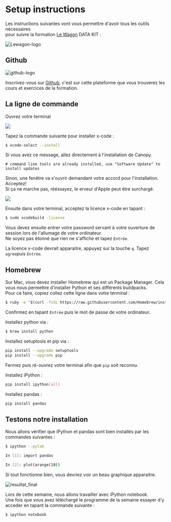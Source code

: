 # Setup instructions

Les instructions suivantes vont vous permettre d'avoir tous les outils nécessaires <br> pour suivre la formation [Le Wagon](http://www.lewagon.org) DATA KIT :

![Lewagon-logo](.../images/logo-lewagon.png)


## Github

![github-logo](.../images/github-logo.jpg )


Inscrivez-vous sur [Github](https://github.com/join), c'est sur cette plateforme que vous trouverez les cours et exercices de la formation.



## La ligne de commande

Ouvrez votre terminal

![](.../images/open-terminal.png)

Tapez la commande suivante pour installer x-code :

```bash
$ xcode-select --install
```
Si vous avez ce message, allez directement à l'installation de Canopy.

```
# command line tools are already installed, use "Software Update" to install updates
```

Sinon, une fenêtre va s'ouvrir demandant votre accord pour l'installation. Acceptez! <br>
Si ça ne marche pas, rééssayez, le erveur d'Apple peut être surchargé.

![](.../images/xcode-select-install.png)

Ensuite dans votre terminal, acceptez la licence x-code en tapant :


```bash
$ sudo xcodebuild -license
```

Vous devez ensuite entrer votre password servant à votre ouverture de session lors de l'allumage de votre ordinateur.
<br>Ne soyez pas étonné que rien ne s'affiche et tapez `Entrée`.

La licence x-code devrait apparaitre, appuyez sur la touche `q`.
Tapez `agree`puis `Entrée`.

## Homebrew

Sur Mac, vous devez installer Homebrew qui est un Package Manager. Cela vous nous permettre d'installer Python et ses différents buildpacks. <br>
Pour ce faire, copiez collez cette ligne dans votre terminal :

```bash
$ ruby -e "$(curl -fsSL https://raw.githubusercontent.com/Homebrew/install/master/install)"
```

Confirmez en tapant `Entrée` puis le mot de passe de votre ordinateur.

Installez python via :

```bash
$ brew install python
```
Installez setuptools et pip via :

```bash
pip install --upgrade setuptools
pip install --upgrade pip
```


Fermez puis ré-ouvrez votre terminal afin que ```pip``` soit reconnu.

Installez iPython :

```bash
pip install ipython[all]
```
Installez pandas :

```bash
pip install pandas
```

## Testons notre installation

Nous allons vérifier que iPython et pandas sont bien installés par les commandes suivantes :

```bash
$ ipython --pylab

In [1]: import pandas

In [2]: plot(arange(10))
```

Si tout fonctionne bien, vous devriez voir un beau graphique apparaitre.

![resultat_final](.../images/resultat_final.png )

Lors de cette semaine, nous allons travailler avec iPython notebook. <br>
Une fois que vous avez téléchargé le programme de la semaine essayer d'y acceder en tapant la commande suivante :

```bash
$ ipython notebook
```
